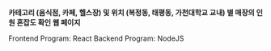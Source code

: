 **카테고리 (음식점, 카페, 헬스장) 및 위치 (복정동, 태평동, 가천대학교 교내) 별 매장의 인원 혼잡도 확인 웹 페이지**

Frontend Program: React
Backend Program: NodeJS
